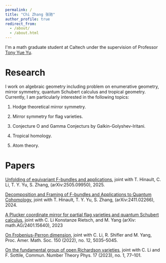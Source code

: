 ```yaml
---
permalink: /
title: "Chi Zhang 张驰"
author_profile: true
redirect_from: 
  - /about/
  - /about.html
---
```


I'm a math graduate student at Caltech under the supervision of Professor [Tony Yue Yu](https://tyy.caltech.edu/).


Research
======
I work on algebraic geometry including problem on enumerative geometry, mirror symmetry, quantum Schubert calculus and tropical geometry. Currently, I am particularly interested in the following topics:

1)  Hodge theoretical mirror symmetry.

2)  Mirror symmetry for flag varieties.

3)  Conjecture O and Gamma Conjecturs by Galkin-Golyshev-Iritani. 

4)  Tropical homology.

5)  Atom theory.

Papers
======
[Unfolding of equivariant F-bundles and applications](https://www.arxiv.org/abs/2505.09950), joint with T. Hinault, C. Li, T. Y. Yu, S. Zhang, (arXiv:2505.09950), 2025.

[Decomposition and Framing of F-bundles and Applications to Quantum Cohomology]([https://www.arxiv.org/abs/2505.09950]), joint with T. Hinault, T. Y. Yu, S. Zhang, (arXiv:2411.02266), 2024.

[A Plucker coordinate mirror for partial flag varieties and quantum Schubert calculus]([https://arxiv.org/abs/2401.15640]), joint with C. Li Konstanze Rietsch, and M. Yang (arXiv: math.AG/2401.15640), 2023

[On Frobenius-Perron dimension]([https://arxiv.org/abs/1909.01693]), joint with C. Li, R. Shifler and M. Yang,  Proc. Amer. Math. Soc. 150 (2022), no. 12, 5035–5045. 

[On the fundamental group of open Richardson varieties]([https://arxiv.org/abs/1911.11748]), joint with C. Li and F. Sottile, Commun. Number Theory Phys. 17 (2023), no. 1, 77–101.


